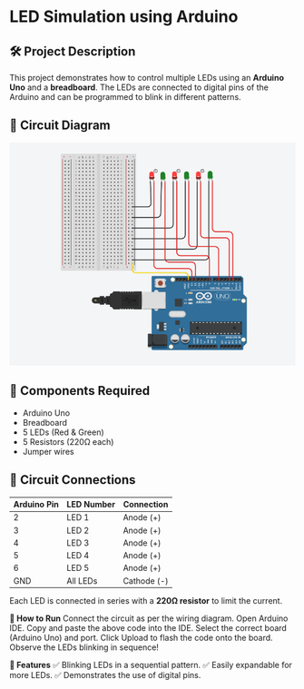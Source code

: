 # LED Simulation using Arduino  

## 🛠 Project Description  
This project demonstrates how to control multiple LEDs using an **Arduino Uno** and a **breadboard**. The LEDs are connected to digital pins of the Arduino and can be programmed to blink in different patterns.  

## 📸 Circuit Diagram  
![LED Simulation](Led%20simulation%20using%20ARDUINO.png)  

## 🔧 Components Required  
- Arduino Uno  
- Breadboard  
- 5 LEDs (Red & Green)  
- 5 Resistors (220Ω each)  
- Jumper wires  

## 🔌 Circuit Connections  
| **Arduino Pin** | **LED Number** | **Connection** |
|---------------|--------------|-------------|
| 2            | LED 1        | Anode (+) |
| 3            | LED 2        | Anode (+) |
| 4            | LED 3        | Anode (+) |
| 5            | LED 4        | Anode (+) |
| 6            | LED 5        | Anode (+) |
| GND          | All LEDs     | Cathode (-) |

Each LED is connected in series with a **220Ω resistor** to limit the current.

**🚀 How to Run**
Connect the circuit as per the wiring diagram.
Open Arduino IDE.
Copy and paste the above code into the IDE.
Select the correct board (Arduino Uno) and port.
Click Upload to flash the code onto the board.
Observe the LEDs blinking in sequence!

**🎯 Features**
✅ Blinking LEDs in a sequential pattern.
✅ Easily expandable for more LEDs.
✅ Demonstrates the use of digital pins.
